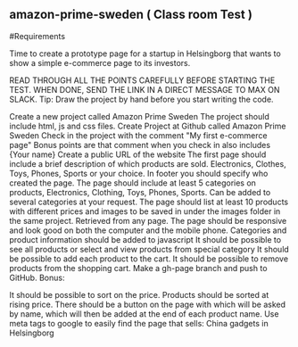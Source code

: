 ## amazon-prime-sweden ( Class room Test )

#Requirements

Time to create a prototype page for a startup in Helsingborg that wants to show a simple e-commerce page to its investors.

READ THROUGH ALL THE POINTS CAREFULLY BEFORE STARTING THE TEST. WHEN DONE, SEND THE LINK IN A DIRECT MESSAGE TO MAX ON SLACK.
Tip: Draw the project by hand before you start writing the code.

Create a new project called Amazon Prime Sweden
The project should include html, js and css files.
Create Project at Github called Amazon Prime Sweden
Check in the project with the comment "My first e-commerce page"
Bonus points are that comment when you check in also includes {Your name}
Create a public URL of the website
The first page should include a brief description of which products are sold.
Electronics, Clothes, Toys, Phones, Sports or your choice.
In footer you should specify who created the page.
The page should include at least 5 categories on products, Electronics, Clothing, Toys, Phones, Sports. Can be added to several categories at your request.
The page should list at least 10 products with different prices and images to be saved in under the images folder in the same project. Retrieved from any page.
The page should be responsive and look good on both the computer and the mobile phone.
Categories and product information should be added to javascript
It should be possible to see all products or select and view products from special category
It should be possible to add each product to the cart.
It should be possible to remove products from the shopping cart.
Make a gh-page branch and push to GitHub.
Bonus:

It should be possible to sort on the price.
Products should be sorted at rising price.
There should be a button on the page with which will be asked by name, which will then be added at the end of each product name.
Use meta tags to google to easily find the page that sells: China gadgets in Helsingborg

